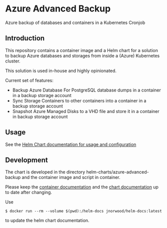 # Azure Advanced Backup

Azure backup of databases and containers in a Kubernetes Cronjob

## Introduction

This repository contains a container image and a Helm chart for a 
solution to backup Azure databases and storages from inside a (Azure) Kubernetes
cluster.

This solution is used in-house and highly opinionated.

Current set of features:

* Backup Azure Database For PostgreSQL database dumps in a container in a backup storage account
* Sync Storage Containers to other containers into a container in a backup storage account
* Snapshot Azure Managed Disks to a VHD file and store it in a container in backup storage account

## Usage

See the [Helm Chart documentation for usage and configuration](helm-charts/azure-advanced-backup/README.md)

## Development

The chart is developed in the directory helm-charts/azure-advanced-backup and the
container image and script in container.

Please keep the [container documentation](container/README.md) and the 
[chart documentation](helm-charts/azure-advanced-backup/README.md) up to date after
changing.

Use

    $ docker run --rm --volume $(pwd):/helm-docs jnorwood/helm-docs:latest

to update the helm chart documentation.
